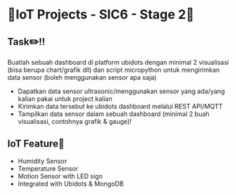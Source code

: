 # 🤖IoT Projects - SIC6 - Stage 2🤖

## Task✏️‼️
Buatlah sebuah dashboard di platform ubidots dengan minimal 2 visualisasi (bisa berupa chart/grafik dll) dan script micropython untuk mengirimkan data sensor (boleh menggunakan sensor apa saja)
  - Dapatkan data sensor ultrasonic/menggunakan sensor yang ada/yang kalian pakai untuk project kalian
  - Kirimkan data tersebut ke ubidots dashboard melalui REST API/MQTT
  - Tampilkan data sensor dalam sebuah dashboard (minimal 2 buah visualisasi, contohnya grafik & gauge)!

## IoT Feature🗿
- Humidity Sensor
- Temperature Sensor
- Motion Sensor with LED sign
- Integrated with Ubidots & MongoDB
